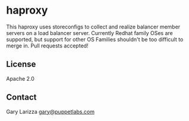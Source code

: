 # haproxy

This haproxy uses storeconfigs to collect and realize balancer member servers
on a load balancer server.  Currently Redhat family OSes are supported, but
support for other OS Families shouldn't be too difficult to merge in.  Pull
requests accepted!

## License

Apache 2.0

## Contact

Gary Larizza <gary@puppetlabs.com>
